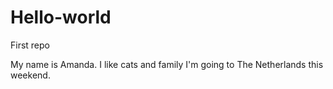 # Hello-world
First repo

My name is Amanda. I like cats and family 
I'm going to The Netherlands this weekend.
